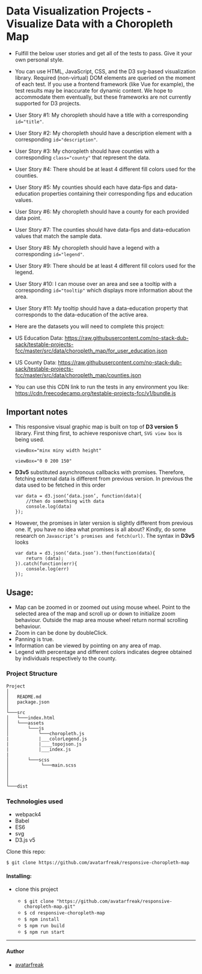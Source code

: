 # Data Visualization Projects - Visualize Data with a Choropleth Map

- Fulfill the below user stories and get all of the tests to pass. Give it your own personal style.

- You can use HTML, JavaScript, CSS, and the D3 svg-based visualization library. Required (non-virtual) DOM elements are queried on the moment of each test. If you use a frontend framework (like Vue for example), the test results may be inaccurate for dynamic content. We hope to accommodate them eventually, but these frameworks are not currently supported for D3 projects.

- User Story #1: My choropleth should have a title with a corresponding `id="title"`.

- User Story #2: My choropleth should have a description element with a corresponding `id="description"`.

- User Story #3: My choropleth should have counties with a corresponding `class="county"` that represent the data.

- User Story #4: There should be at least 4 different fill colors used for the counties.

- User Story #5: My counties should each have data-fips and data-education properties containing their corresponding fips and education values.

- User Story #6: My choropleth should have a county for each provided data point.

- User Story #7: The counties should have data-fips and data-education values that match the sample data.

- User Story #8: My choropleth should have a legend with a corresponding `id="legend"`.

- User Story #9: There should be at least 4 different fill colors used for the legend.

- User Story #10: I can mouse over an area and see a tooltip with a corresponding `id="tooltip"` which displays more information about the area.

- User Story #11: My tooltip should have a data-education property that corresponds to the data-education of the active area.

- Here are the datasets you will need to complete this project:

- US Education Data: https://raw.githubusercontent.com/no-stack-dub-sack/testable-projects-fcc/master/src/data/choropleth_map/for_user_education.json

- US County Data: https://raw.githubusercontent.com/no-stack-dub-sack/testable-projects-fcc/master/src/data/choropleth_map/counties.json

- You can use this CDN link to run the tests in any environment you like: https://cdn.freecodecamp.org/testable-projects-fcc/v1/bundle.js

## Important notes

- This responsive visual graphic map is built on top of **D3 version 5** library. First thing first, to achieve responisve chart, `SVG view box` is being used.

  ```
  viewBox="minx miny width height"

  viewBox="0 0 200 150"

  ```

- **D3v5** substituted asynchronous callbacks with promises. Therefore, fetching external data is different from previous version.
  In previous the data used to be fetched in this order

  ```
  var data = d3.json(‘data.json’, function(data){
      //then do something with data
      console.log(data)
  });
  ```

- However, the promises in later version is slightly different from previous one. If, you have no idea what promises is all about? Kindly, do some research on `Javascript’s promises and fetch(url)`. The syntax in **D3v5** looks

  ```
  var data = d3.json(‘data.json’).then(function(data){
      return (data);
  }).catch(function(err){
      console.log(err)
  });
  ```

## Usage:

- Map can be zoomed in or zoomed out using mouse wheel. Point to the selected area of the map and scroll up or down to initialize zoom behaviour. Outside the map area mouse wheel return normal scrolling behaviour.
- Zoom in can be done by doubleClick.
- Panning is true.
- Information can be viewed by pointing on any area of map.
- Legend with percentage and different colors indicates degree obtained by individuals respectively to the county.

### Project Structure

```
Project
│
│   README.md
│   package.json
│
└───src
│   └───index.html
│   └───assets
│       └───js
│           └───choropleth.js
|           |___colorLegend.js
|           |____topojson.js
|           |___index.js
|
│       └───scss
│            └───main.scss
│
│
│
└───dist
```

### Technologies used

- webpack4
- Babel
- ES6
- svg
- D3.js v5

Clone this repo:

```
$ git clone https://github.com/avatarfreak/responsive-choropleth-map
```

#### Installing:

- clone this project

  - `$ git clone "https://github.com/avatarfreak/responsive-choropleth-map.git"`
  - `$ cd responsive-choropleth-map`
  - `$ npm install`
  - `$ npm run build`
  - `$ npm run start`

---

#### Author

- [avatarfreak](https://github.com/avatarfreak "avatarfreak")
